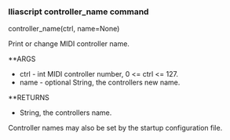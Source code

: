 ### lliascript controller_name command

controller_name(ctrl, name=None)

Print or change MIDI controller name.

**ARGS

-    ctrl - int MIDI controller number, 0 <= ctrl <= 127.
-    name - optional String, the controllers new name.

**RETURNS

-    String, the controllers name.


Controller names may also be set by the startup configuration file.